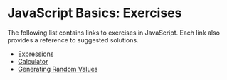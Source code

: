 # JavaScript Basics: Exercises

The following list contains links to exercises in JavaScript. Each link also provides a reference to suggested solutions.
- [Expressions](https://jsfiddle.net/joseortiz/83k5cdp4/)
- [Calculator](https://jsfiddle.net/joseortiz/4j7o8a2u/)
- [Generating Random Values](https://jsfiddle.net/joseortiz/Lf0ycs4u/)
